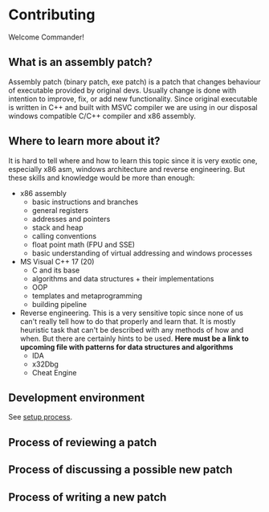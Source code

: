 # Contributing

Welcome Commander!

## What is an assembly patch?

Assembly patch (binary patch, exe patch) is a patch that changes behaviour of executable provided by original devs.
Usually change is done with intention to improve, fix, or add new functionality. Since original executable is written in C++ and built with MSVC compiler we are using in our disposal windows compatible C/C++ compiler and x86 assembly.

## Where to learn more about it?

It is hard to tell where and how to learn this topic since it is very exotic one, especially x86 asm, windows architecture and reverse engineering.
But these skills and knowledge would be more than enough:

* x86 assembly
  * basic instructions and branches
  * general registers
  * addresses and pointers
  * stack and heap
  * calling conventions
  * float point math (FPU and SSE)
  * basic understanding of virtual addressing and windows processes
* MS Visual C++ 17 (20)
  * C and its base
  * algorithms and data structures + their implementations
  * OOP
  * templates and metaprogramming
  * building pipeline
* Reverse engineering. This is a very sensitive topic since none of us can't really tell how to do that properly and learn that. It is mostly heuristic task that can't be described with any methods of how and when. But there are certainly hints to be used. **Here must be a link to upcoming file with patterns for data structures and algorithms**
  * IDA
  * x32Dbg
  * Cheat Engine

## Development environment

See [setup process](https://github.com/FAForever/fa-python-binary-patcher/blob/main/SETUP.md).

## Process of reviewing a patch

## Process of discussing a possible new patch

## Process of writing a new patch
